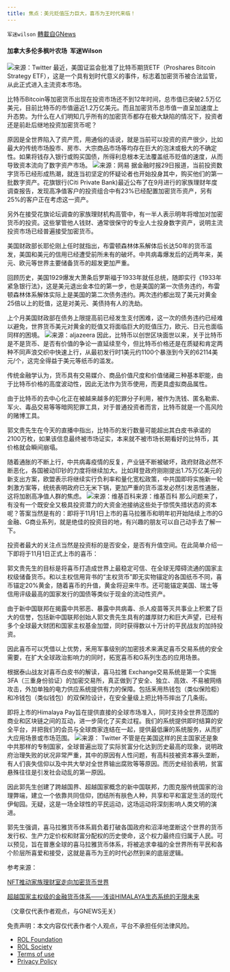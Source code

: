 ```yaml
---
title: 焦点：美元贬值压力巨大，喜币为王时代来临！
---
```

`军迷wilson` [轉載自GNews](https://gnews.org/zh-hans/1627121/)

#### 加拿大多伦多枫叶农场  军迷Wilson 
![](https://assets.gnews.org/wp-content/uploads/2021/10/42B9F795-8FE9-470A-989F-EC1271F0369F_1_201_a.jpeg)来源：Twitter
最近，美国证监会批准了比特币期货ETF（Proshares Bitcoin Strategy ETF），这是一个具有划时代意义的事件，标志着加密货币被合法监管，从此正式进入主流资本市场。

比特币Bitcoin等加密货币出现在投资市场还不到12年时间，总市值已突破2.5万亿美元，目前比特币的市值逼近1.2万亿美元。而且加密货币总市值一直呈加速度上升态势。为什么在人们明知几乎所有的加密货币都存在极大缺陷的情况下，投资者还是前赴后继地投资加密货币呢？

原因是全世界陷入了资产荒，用通俗的话说，就是当前可以投资的资产很少，比如最大的传统市场股市、房市、大宗商品市场等均存在巨大的泡沫或极大的不确定性。如果将钱存入银行或购买国债，所得利息根本无法覆盖纸币贬值的速度，从而导致资本流向了数字资产市场。
![](https://assets.gnews.org/wp-content/uploads/2021/10/nimg.ws_.126.net_.jpeg)来源：网易
据金融时报29日报道，当前投资数字货币已经形成热潮，就连当初坚定的怀疑论者也开始投身其中，购买他们的第一批数字资产。花旗银行(Citi Private Bank)最近公布了在9月进行的家族理财年度调查报告，发现高净值客户的投资组合中有23%已经配置加密货币资产，另有25%的客户正在考虑这一资产。

另外在接受花旗论坛调查的家族理财机构高管中，有一半人表示明年将增加对加密货币的投资。这些掌管他人钱财、通常很保守的专业人士投身数字资产，说明主流投资市场已经普遍接受加密货币。

美国财政部长耶伦刚上任时就指出，布雷顿森林体系解体后长达50年的货币滥发，美国和美元的信用已经遭受前所未有的破坏。中共病毒爆发后的近两年来，美元、欧元等世界主要储备货币的超发更加严重。

回顾历史，美国1929爆发大萧条后罗斯福于1933年就任总统，随即实行《1933年紧急银行法》，这是美元退出金本位的第一步，也是美国的第一次债务违约，布雷顿森林体系解体实际上是美国的第二次债务违约。两次违约都出现了美元对黄金25倍以上的贬值，这是对美元、美债持有人的洗劫。

上个月美国财政部在债务上限提高前已经发生支付困难，这一次的债务违约已经难以避免，世界货币美元对黄金的贬值又将面临巨大的贬值压力，欧元、日元也面临同样的困境。
![](https://assets.gnews.org/wp-content/uploads/2021/10/coins.jpg.jpeg)来源：aljazeera
因此，比特币以创世区块面世以来，关于比特币是不是货币、是否有价值的争论一直延续至今，但比特币价格还是在质疑和肯定两种不同声浪交织中快速上行，从最初发行时1美元约1100个暴涨到今天的62114美元/个，这完全得益于美元等纸币的滥发。

传统金融学认为，货币具有交易媒介、商品价值尺度和价值储藏三种基本职能，由于比特币价格的高度波动性，因此无法作为货币使用，而更具虚拟商品属性。

由于比特币的去中心化正在被越来越多的犯罪分子利用，被作为洗钱、匿名勒索、军火、毒品交易等等暗网犯罪工具，对于普通投资者而言，比特币就是一个高风险的赌博工具。

郭文贵先生在今天的直播中指出，比特币的发行数量可能超出其白皮书承诺的2100万枚，如果该信息最终被市场证实，本来就不被市场长期看好的比特币，其价格就会瞬间崩塌。

随着通胀的不断上行，中共病毒疫情的反复，产业链不断被破坏，政府财政必然不断恶化，各国被动印钞的力度将继续加大。比如拜登政府刚刚提出1.75万亿美元的新支出方案，欧盟表示将继续实行负利率和量化宽松政策，中共国即将实施新一轮刺激方案等，统统表明政府已无米下锅，更加严重的货币滥发必然引发恶性通胀，这将加剧高净值人群的焦虑。
![来源：维基百科](https://assets.gnews.org/wp-content/uploads/2021/10/1200px-郭文贵.jpeg)来源：维基百科
那么问题来了，有没有一个既安全又极具投资潜力的大资金池接纳这些处于惊慌失措状态的资本呢？答案当然是有的：即将于11月1日上市的喜马拉雅币和明年初开始陆续上市的G金融、G商业系列，就是绝佳的投资目的地，有兴趣的朋友可以自己动手去了解一下。

投资者最大的关注点当然是投资标的是否安全，是否有升值空间。在此简单介绍一下即将于11月1日正式上市的喜币：

郭文贵先生的目标是将喜币打造成世界上最稳定可信、在全球无障碍流通的国家主权级储备货币。和以主权信用背书的“主权货币”即无实物锚定的各国纸币不同，喜币锚定20%黄金，随着喜币的升值，黄金将迎来牛市。还可能锚定美国、瑞士等信用评级最高的国家发行的国债等类似于现金的流动性资产。

由于新中国联邦在揭露中共邪恶、暴露中共病毒、杀人疫苗等灭共事业上积累了巨大的信誉，包括新中国联邦创始人郭文贵先生具有的雄厚财力和巨大声望，已经有多个全球最大财团和国家主权基金加盟，同时获得数以十万计的平民战友的加持投资。

因此喜币可以凭借以上优势，釆用军事级别的加密技术来满足喜币交易系统的安全需要，在扩大全球政治影响力的同时，拓宽喜币和G系列生态的应用场景。

根据泰山战友对喜币白皮书的解读，喜马拉雅 Exchange交易系统是第一个实施3FA（三重身份验证）的加密交易所，真正做到了安全、独立、高效、不易被网络攻击，外加单独的电力供应系统提供有力的保障。包括釆用热钱包（类似保险柜）和冷钱包（类似钱包）的双保险设计，在安全量级上把比特币摔出了几条街。

即将上市的Himalaya Pay旨在提供直接的全球市场准入，同时支持全世界范围的商业和区块链之间的互动，进一步简化了买卖过程。我们的系统提供即时结算的安全平台，并把我们的会员与全球商家连结在一起，提供最低廉的系统服务，从而扩大应用场景或市场范围。
![](https://assets.gnews.org/wp-content/uploads/2021/10/74C9B480-CD09-4259-ABC8-CD84CB9EDB82_1_201_a.jpeg)来源： Twitter
不管是在美国这样的民主国家还是象中共那样的专制国家，全球普遍出现了实际贫富分化达到历史最高的现象，说明政府治理失败的状况非常严重，其中的原因有人性问题，有高科技被资本寡头垄断，有人们丧失信仰以及中共大举对全世界输出腐败等等原因。而历史经验表明，贫富悬殊往往是引发社会动乱的第一原因。

因此郭先生创建了跨越国界、超越国家概念的新中国联邦，力图克服传统国家的治理弊端，建立一个依靠共同信仰，团结所有肤色人种，共享和平和富足生活的现代伊甸园。无疑，这是一场全球性的平民运动，这场运动将深刻影响人类文明的演进。

郭先生强调，喜马拉雅货币体系肩负着打破各国政府和沼泽地垄断这个世界的货币发行权、生产力定价权和财富分配权的历史使命，这个权力最终应归属于人民。可以预见，旨在普惠全球的喜马拉雅货币体系，将被追求幸福的全世界所有平民和各个阶层所喜爱和接受，这就是喜币为王的时代必然到来的底层逻辑。

参考来源：

[NFT推动家族理财室走向加密货币世界](http://www.ftchinese.com/story/001094359?full=y&amp;gift_id=f1ac57917a36a7b3293f438c7512a634264ec3bc&amp;archive)

[超越国家主权级的金融货币体系——浅谈HIMALAYA生态系统的无限未来](https://gnews.org/wp-admin/post-new.php?lang=zh-hans)

（文章仅代表作者观点，与GNEWS无关）

 

免责声明：本文内容仅代表作者个人观点，平台不承担任何法律风险。

- [ROL Foundation](https://rolfoundation.org/)
- [ROL Society](https://rolsociety.org/)
- [Terms of use](https://gnews.org/terms-of-use-3/)
- [Privacy Policy](https://gnews.org/privacy-policy/)

